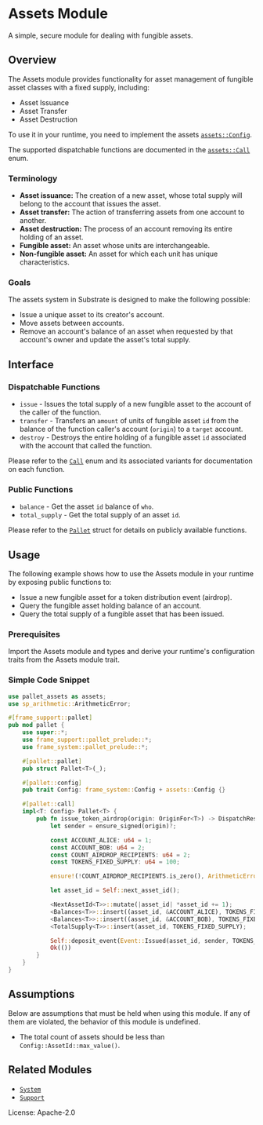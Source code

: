 # Assets Module

A simple, secure module for dealing with fungible assets.

## Overview

The Assets module provides functionality for asset management of fungible asset classes
with a fixed supply, including:

- Asset Issuance
- Asset Transfer
- Asset Destruction

To use it in your runtime, you need to implement the assets [`assets::Config`](https://docs.rs/pallet-assets/latest/pallet_assets/pallet/trait.Config.html).

The supported dispatchable functions are documented in the [`assets::Call`](https://docs.rs/pallet-assets/latest/pallet_assets/pallet/enum.Call.html) enum.

### Terminology

- **Asset issuance:** The creation of a new asset, whose total supply will belong to the
  account that issues the asset.
- **Asset transfer:** The action of transferring assets from one account to another.
- **Asset destruction:** The process of an account removing its entire holding of an asset.
- **Fungible asset:** An asset whose units are interchangeable.
- **Non-fungible asset:** An asset for which each unit has unique characteristics.

### Goals

The assets system in Substrate is designed to make the following possible:

- Issue a unique asset to its creator's account.
- Move assets between accounts.
- Remove an account's balance of an asset when requested by that account's owner and update
  the asset's total supply.

## Interface

### Dispatchable Functions

- `issue` - Issues the total supply of a new fungible asset to the account of the caller of the function.
- `transfer` - Transfers an `amount` of units of fungible asset `id` from the balance of
  the function caller's account (`origin`) to a `target` account.
- `destroy` - Destroys the entire holding of a fungible asset `id` associated with the account
  that called the function.

Please refer to the [`Call`](https://docs.rs/pallet-assets/latest/pallet_assets/enum.Call.html) enum and its associated variants for documentation on each function.

### Public Functions

<!-- Original author of descriptions: @gavofyork -->

- `balance` - Get the asset `id` balance of `who`.
- `total_supply` - Get the total supply of an asset `id`.

Please refer to the [`Pallet`](https://docs.rs/pallet-assets/latest/pallet_assets/pallet/struct.Pallet.html) struct for details on publicly available functions.

## Usage

The following example shows how to use the Assets module in your runtime by exposing public functions to:

- Issue a new fungible asset for a token distribution event (airdrop).
- Query the fungible asset holding balance of an account.
- Query the total supply of a fungible asset that has been issued.

### Prerequisites

Import the Assets module and types and derive your runtime's configuration traits from the Assets module trait.

### Simple Code Snippet

```rust
use pallet_assets as assets;
use sp_arithmetic::ArithmeticError;

#[frame_support::pallet]
pub mod pallet {
    use super::*;
    use frame_support::pallet_prelude::*;
    use frame_system::pallet_prelude::*;

    #[pallet::pallet]
    pub struct Pallet<T>(_);

    #[pallet::config]
    pub trait Config: frame_system::Config + assets::Config {}

    #[pallet::call]
    impl<T: Config> Pallet<T> {
        pub fn issue_token_airdrop(origin: OriginFor<T>) -> DispatchResult {
            let sender = ensure_signed(origin)?;

            const ACCOUNT_ALICE: u64 = 1;
            const ACCOUNT_BOB: u64 = 2;
            const COUNT_AIRDROP_RECIPIENTS: u64 = 2;
            const TOKENS_FIXED_SUPPLY: u64 = 100;

            ensure!(!COUNT_AIRDROP_RECIPIENTS.is_zero(), ArithmeticError::DivisionByZero);

            let asset_id = Self::next_asset_id();

            <NextAssetId<T>>::mutate(|asset_id| *asset_id += 1);
            <Balances<T>>::insert((asset_id, &ACCOUNT_ALICE), TOKENS_FIXED_SUPPLY / COUNT_AIRDROP_RECIPIENTS);
            <Balances<T>>::insert((asset_id, &ACCOUNT_BOB), TOKENS_FIXED_SUPPLY / COUNT_AIRDROP_RECIPIENTS);
            <TotalSupply<T>>::insert(asset_id, TOKENS_FIXED_SUPPLY);

            Self::deposit_event(Event::Issued(asset_id, sender, TOKENS_FIXED_SUPPLY));
            Ok(())
        }
    }
}
```

## Assumptions

Below are assumptions that must be held when using this module. If any of
them are violated, the behavior of this module is undefined.

- The total count of assets should be less than
  `Config::AssetId::max_value()`.

## Related Modules

- [`System`](https://docs.rs/frame-system/latest/frame_system/)
- [`Support`](https://docs.rs/frame-support/latest/frame_support/)

License: Apache-2.0
